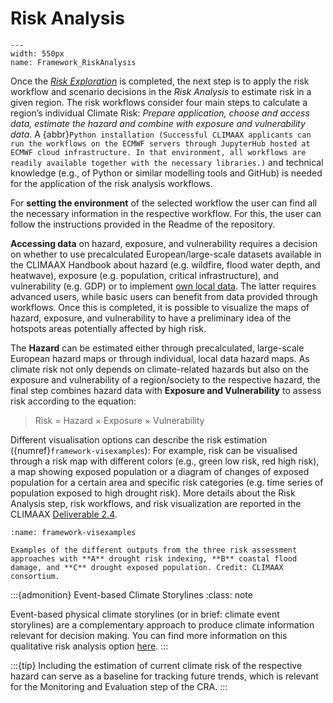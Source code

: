 Risk Analysis
=======================

```{figure} ../../images/framework/il_framework_ToolboxSteps_FigB_Risk_Analysis_ring.png
---
width: 550px
name: Framework_RiskAnalysis
```

Once the [*Risk Exploration*](../exploration/risk_exploration) is completed, the next step is to apply the risk workflow and scenario decisions in the *Risk Analysis* to estimate risk in a given region. The risk workflows consider four main steps to calculate a region’s individual Climate Risk: *Prepare application, choose and access data, estimate the hazard and combine with exposure and vulnerability data*. A {abbr}`Python installation (Successful CLIMAAX applicants can run the workflows on the ECMWF servers through JupyterHub hosted at ECMWF cloud infrastructure. In that environment, all workflows are readily available together with the necessary libraries.)` and technical knowledge (e.g., of Python or similar modelling tools and GitHub) is needed for the application of the risk analysis workflows.

For **setting the environment** of the selected workflow the user can find all the necessary information in the respective workflow. For this, the user can follow the instructions provided in the Readme of the repository.

**Accessing data** on hazard, exposure, and vulnerability requires a decision on whether to use precalculated European/large-scale datasets available in the CLIMAAX Handbook about hazard (e.g. wildfire, flood water depth, and heatwave), exposure (e.g. population, critical infrastructure), and vulnerability (e.g. GDP) or to implement [own local data](#framework-ownlocaldata). The latter requires advanced users, while basic users can benefit from data provided through workflows. Once this is completed, it is possible to visualize the maps of hazard, exposure, and vulnerability to have a preliminary idea of the hotspots areas potentially affected by high risk. 

The **Hazard** can be estimated either through precalculated, large-scale European hazard maps or through individual, local data hazard maps. As climate risk not only depends on climate-related hazards but also on the exposure and vulnerability of a region/society to the respective hazard, the final step combines hazard data with **Exposure and Vulnerability** to assess risk according to the equation:

> Risk = Hazard × Exposure × Vulnerability

Different visualisation options can describe the risk estimation ({numref}`framework-visexamples`): For example, risk can be visualised through a risk map with different colors (e.g., green low risk, red high risk), a map showing exposed population or a diagram of changes of exposed population for a certain area and specific risk categories (e.g. time series of population exposed to high drought risk). More details about the Risk Analysis step, risk workflows, and risk visualization are reported in the CLIMAAX [Deliverable 2.4](https://files.cmcc.it/climaax/CLIMAAX_D2.4.pdf).  


```{figure} ../../images/framework_visexamples.png
:name: framework-visexamples

Examples of the different outputs from the three risk assessment approaches with **A** drought risk indexing, **B** coastal flood damage, and **C** drought exposed population. Credit: CLIMAAX consortium.
```

:::{admonition} Event-based Climate Storylines
:class: note

Event-based physical climate storylines (or in brief: climate event storylines) are a complementary approach to produce climate information relevant for decision making. You can find more information on this qualitative risk analysis option [here](https://www.climaax.eu/wp-content/uploads/2024/07/CLIMAAX_D1.4.pdf).
:::

:::{tip}
Including the estimation of current climate risk of the respective hazard can serve as a baseline for tracking future trends, which is relevant for the Monitoring and Evaluation step of the CRA.
:::
